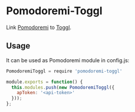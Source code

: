 # Pomodoremi-Toggl

Link [Pomodoremi](https://github.com/welldan97/pomodoremi) to
[Toggl](https://toggl.com/).


## Usage

It can be used as Pomodoremi module in config.js:

```js
PomodoremiToggl = require 'pomodoremi-toggl'

module.exports = function() {
  this.modules.push(new PomodoremiToggl({
    apToken: '<api-token>'
  }));
};
```
